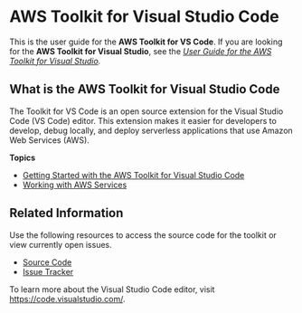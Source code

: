 # AWS Toolkit for Visual Studio Code<a name="welcome"></a>

This is the user guide for the **AWS Toolkit for VS Code**\. If you are looking for the **AWS Toolkit for Visual Studio**, see the *[User Guide for the AWS Toolkit for Visual Studio](https://docs.aws.amazon.com/AWSToolkitVS/latest/UserGuide/)\.*

## What is the AWS Toolkit for Visual Studio Code<a name="what-is"></a>

The Toolkit for VS Code is an open source extension for the Visual Studio Code \(VS Code\) editor\. This extension makes it easier for developers to develop, debug locally, and deploy serverless applications that use Amazon Web Services \(AWS\)\.

**Topics**
+ [Getting Started with the AWS Toolkit for Visual Studio Code](getting-started.md)
+ [Working with AWS Services](working-with-aws.md)

## Related Information<a name="additional-resources"></a>

 Use the following resources to access the source code for the toolkit or view currently open issues\. 
+ [Source Code](https://github.com/aws/aws-toolkit-vscode)
+ [Issue Tracker](https://github.com/aws/aws-toolkit-vscode/issues)

To learn more about the Visual Studio Code editor, visit [https://code\.visualstudio\.com/](https://code.visualstudio.com/)\.